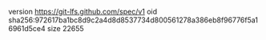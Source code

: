 version https://git-lfs.github.com/spec/v1
oid sha256:972617ba1bc8d9c2a4d8d8537734d800561278a386eb8f96776f5a16961d5ce4
size 22655

